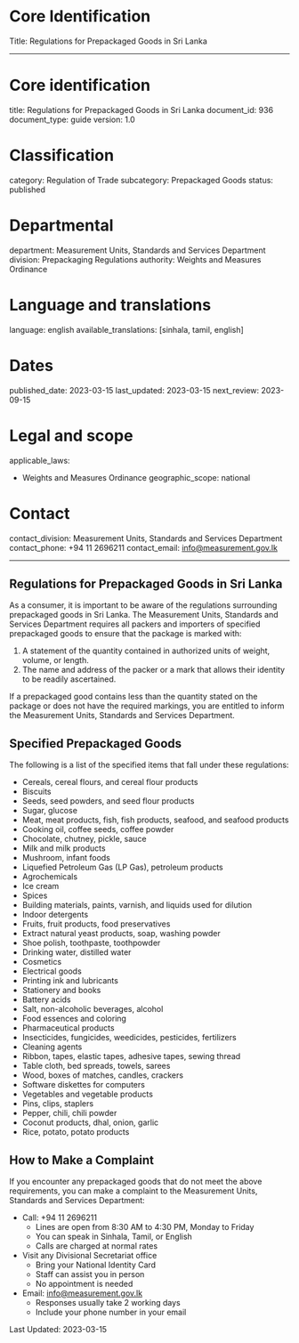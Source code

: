 # Core Identification
Title: Regulations for Prepackaged Goods in Sri Lanka

---
# Core identification
title: Regulations for Prepackaged Goods in Sri Lanka
document_id: 936
document_type: guide
version: 1.0

# Classification
category: Regulation of Trade
subcategory: Prepackaged Goods
status: published

# Departmental
department: Measurement Units, Standards and Services Department
division: Prepackaging Regulations
authority: Weights and Measures Ordinance

# Language and translations
language: english
available_translations: [sinhala, tamil, english]

# Dates
published_date: 2023-03-15
last_updated: 2023-03-15
next_review: 2023-09-15

# Legal and scope
applicable_laws:
 - Weights and Measures Ordinance
geographic_scope: national

# Contact
contact_division: Measurement Units, Standards and Services Department
contact_phone: +94 11 2696211
contact_email: info@measurement.gov.lk

---

## Regulations for Prepackaged Goods in Sri Lanka

As a consumer, it is important to be aware of the regulations surrounding prepackaged goods in Sri Lanka. The Measurement Units, Standards and Services Department requires all packers and importers of specified prepackaged goods to ensure that the package is marked with:

1. A statement of the quantity contained in authorized units of weight, volume, or length.
2. The name and address of the packer or a mark that allows their identity to be readily ascertained.

If a prepackaged good contains less than the quantity stated on the package or does not have the required markings, you are entitled to inform the Measurement Units, Standards and Services Department.

## Specified Prepackaged Goods

The following is a list of the specified items that fall under these regulations:

- Cereals, cereal flours, and cereal flour products
- Biscuits
- Seeds, seed powders, and seed flour products
- Sugar, glucose
- Meat, meat products, fish, fish products, seafood, and seafood products
- Cooking oil, coffee seeds, coffee powder
- Chocolate, chutney, pickle, sauce
- Milk and milk products
- Mushroom, infant foods
- Liquefied Petroleum Gas (LP Gas), petroleum products
- Agrochemicals
- Ice cream
- Spices
- Building materials, paints, varnish, and liquids used for dilution
- Indoor detergents
- Fruits, fruit products, food preservatives
- Extract natural yeast products, soap, washing powder
- Shoe polish, toothpaste, toothpowder
- Drinking water, distilled water
- Cosmetics
- Electrical goods
- Printing ink and lubricants
- Stationery and books
- Battery acids
- Salt, non-alcoholic beverages, alcohol
- Food essences and coloring
- Pharmaceutical products
- Insecticides, fungicides, weedicides, pesticides, fertilizers
- Cleaning agents
- Ribbon, tapes, elastic tapes, adhesive tapes, sewing thread
- Table cloth, bed spreads, towels, sarees
- Wood, boxes of matches, candles, crackers
- Software diskettes for computers
- Vegetables and vegetable products
- Pins, clips, staplers
- Pepper, chili, chili powder
- Coconut products, dhal, onion, garlic
- Rice, potato, potato products

## How to Make a Complaint

If you encounter any prepackaged goods that do not meet the above requirements, you can make a complaint to the Measurement Units, Standards and Services Department:

- Call: +94 11 2696211
  - Lines are open from 8:30 AM to 4:30 PM, Monday to Friday
  - You can speak in Sinhala, Tamil, or English
  - Calls are charged at normal rates
- Visit any Divisional Secretariat office
  - Bring your National Identity Card
  - Staff can assist you in person
  - No appointment is needed
- Email: info@measurement.gov.lk
  - Responses usually take 2 working days
  - Include your phone number in your email

Last Updated: 2023-03-15